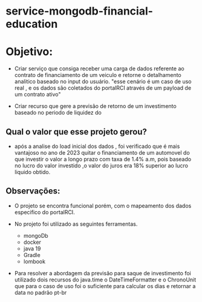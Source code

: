 # service-mongodb-financial-education

# Objetivo:

 - Criar serviço que consiga receber uma carga de dados referente ao contrato de financiamento de um veiculo e retorne o detalhamento 
 analitico baseado no input do usuário. "esse cenário é um caso de uso real , e os dados são coletados do portalRCI 
 através de um payload de um contrato ativo"
 
 - Criar recurso que gere a previsão de retorno de um investimento baseado no periodo de liquidez do 
 
 ## Qual o valor que esse projeto gerou?
 
 - após a analise do load inicial dos dados , foi verificado que é mais vantajoso no ano de 2023 quitar o financiamento de um automovel do que investir
 o valor a longo prazo com taxa de 1.4% a.m, pois baseado no lucro do valor investido ,o valor do juros era 18% superior ao lucro liquido obtido.
 
 ## Observações:
 - O projeto se encontra funcional porém, com o mapeamento dos dados especifico do portalRCI.
 - No projeto foi utilizado as seguintes ferramentas.
   - mongoDb
   - docker
   - java 19
   - Gradle
   - lombook
 
 - Para resolver a abordagem da previsão para saque de investimento foi utilizado dois recursos do java.time o DateTimeFormatter e o ChronoUnit 
 que para o caso de uso foi o suficiente para calcular os dias e retornar a data no padrão pt-br
 
